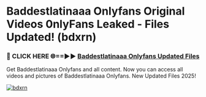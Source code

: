 # Baddestlatinaaa Onlyfans Original Videos 0nlyFans Leaked - Files Updated! (bdxrn)

<h3>🔴 CLICK HERE 🌐==►► <a href="https://tinyurl.com/2m67pmp6" rel="nofollow">Baddestlatinaaa Onlyfans Updated Files</a></h3>

Get Baddestlatinaaa Onlyfans and all content. Now you can access all videos and pictures of Baddestlatinaaa Onlyfans. New Updated Files 2025!

[![bdxrn](https://i.imgur.com/H4QAA4z.gif)](https://tinyurl.com/2m67pmp6)